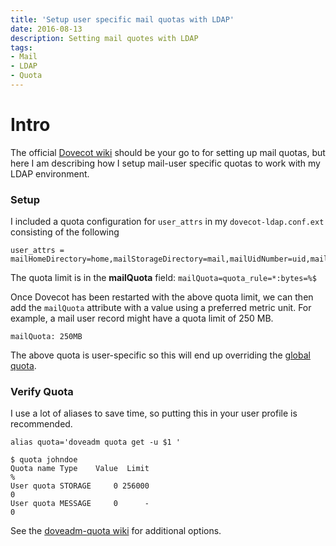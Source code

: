 ```yaml
---
title: 'Setup user specific mail quotas with LDAP'
date: 2016-08-13
description: Setting mail quotes with LDAP
tags:
- Mail
- LDAP
- Quota
---
```


# Intro
The official [Dovecot wiki](http://wiki2.dovecot.org/Quota) should be your go to for setting up mail quotas, but here I am describing how I setup mail-user specific quotas to work with my LDAP environment.

### Setup
I included a quota configuration for `user_attrs` in my `dovecot-ldap.conf.ext` consisting of the following

```
user_attrs = mailHomeDirectory=home,mailStorageDirectory=mail,mailUidNumber=uid,mailGidNumber=gid,mailQuota=quota_rule=*:bytes=%$
```

The quota limit is in the **mailQuota** field: `mailQuota=quota_rule=*:bytes=%$`

Once Dovecot has been restarted with the above quota limit, we can then add the `mailQuota` attribute with a value using a preferred metric unit. For example, a mail user record might have a quota limit of 250 MB.

`mailQuota: 250MB`

The above quota is user-specific so this will end up overriding the [global quota](http://wiki2.dovecot.org/Quota/Configuration).

### Verify Quota

I use a lot of aliases to save time, so putting this in your user profile is recommended.

`alias quota='doveadm quota get -u $1 '`

```
$ quota johndoe
Quota name Type    Value  Limit                                             %
User quota STORAGE     0 256000                                             0
User quota MESSAGE     0      -                                             0
```
See the [doveadm-quota wiki](http://wiki2.dovecot.org/Tools/Doveadm/Quota) for additional options.